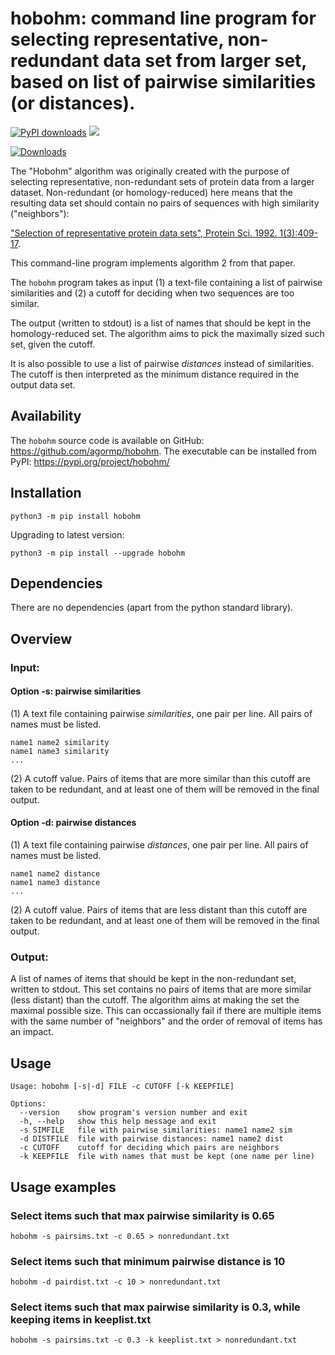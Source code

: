 # hobohm: command line program for selecting representative, non-redundant data set from larger set, based on list of pairwise similarities (or distances).

[![PyPI downloads](https://static.pepy.tech/personalized-badge/hobohm?period=total&units=international_system&left_color=black&right_color=blue&left_text=downloads)](https://pepy.tech/project/hobohm)
![](https://img.shields.io/badge/version-1.0.1-blue)


[![Downloads](https://pepy.tech/badge/hobohm)](https://pepy.tech/project/hobohm)

The "Hobohm" algorithm was originally created with the purpose of selecting representative, non-redundant sets of protein data from a larger dataset. Non-redundant (or homology-reduced) here means that the resulting data set should contain no pairs of sequences with high similarity ("neighbors"):

["Selection of representative protein data sets", Protein Sci. 1992. 1(3):409-17](https://pubmed.ncbi.nlm.nih.gov/1304348/).

This command-line program implements algorithm 2 from that paper.

The `hobohm` program takes as input (1) a text-file containing a list of pairwise similarities and (2) a cutoff for deciding when two sequences are too similar.

The output (written to stdout) is a list of names that should be kept in the homology-reduced set. The algorithm aims to pick the maximally sized such set, given the cutoff.

It is also possible to use a list of pairwise *distances* instead of similarities. The cutoff is then interpreted as the minimum distance required in the output data set.


## Availability

The `hobohm` source code is available on GitHub: https://github.com/agormp/hobohm. The executable can be installed from PyPI: https://pypi.org/project/hobohm/

## Installation

```
python3 -m pip install hobohm
```

Upgrading to latest version:

```
python3 -m pip install --upgrade hobohm
```

## Dependencies

There are no dependencies (apart from the python standard library).

## Overview

### Input:

#### Option -s: pairwise similarities

(1) A text file containing pairwise *similarities*, one pair per line. All pairs of names must be listed.

```
name1 name2 similarity
name1 name3 similarity
...
```

(2) A cutoff value. Pairs of items that are more similar than this cutoff are taken to be redundant, and at least one of them will be removed in the final output.

#### Option -d: pairwise distances

(1) A text file containing pairwise *distances*, one pair per line. All pairs of names must be listed.

```
name1 name2 distance
name1 name3 distance
...
```

(2) A cutoff value. Pairs of items that are less distant than this cutoff are taken to be redundant, and at least one of them will be removed in the final output.

### Output:

A list of names of items that should be kept in the non-redundant set, written to stdout. This set contains no pairs of items that are more similar (less distant) than the cutoff. The algorithm aims at making the set the maximal possible size. This can occassionally fail if there are multiple items with the same number of "neighbors" and the order of removal of items has an impact.

## Usage

```
Usage: hobohm [-s|-d] FILE -c CUTOFF [-k KEEPFILE]

Options:
  --version    show program's version number and exit
  -h, --help   show this help message and exit
  -s SIMFILE   file with pairwise similarities: name1 name2 sim
  -d DISTFILE  file with pairwise distances: name1 name2 dist
  -c CUTOFF    cutoff for deciding which pairs are neighbors
  -k KEEPFILE  file with names that must be kept (one name per line)
```

## Usage examples

### Select items such that max pairwise similarity is 0.65

```
hobohm -s pairsims.txt -c 0.65 > nonredundant.txt
```

### Select items such that minimum pairwise distance is 10

```
hobohm -d pairdist.txt -c 10 > nonredundant.txt
```

### Select items such that max pairwise similarity is 0.3, while keeping items in keeplist.txt

```
hobohm -s pairsims.txt -c 0.3 -k keeplist.txt > nonredundant.txt
```
